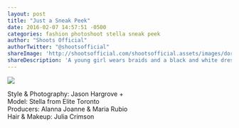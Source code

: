 ```yaml
---
layout: post
title: "Just a Sneak Peek"
date: 2016-02-07 14:57:51 -0500
categories: fashion photoshoot stella sneak peek 
author: "Shoots Official"
authorTwitter: "@shootsofficial"
shareImage: 'http://shootsofficial.com/shootsofficial.assets/images/dorothy-sneak-peak.jpg'
shareDescription: 'A young girl wears braids and a black and white dress from Anthropologie. On her wrists are bracelets made of rope.'
---
```


<a href="/fashion/photoshoot/stella/sneak/peek/2016/02/07/just-a-peek.html">
	<img src="{{ page.shareImage }}">
</a>

<!--more-->

 Style & Photography: Jason Hargrove +  
 Model: Stella from Elite Toronto  
 Producers: Alanna Joanne & Maria Rubio  
 Hair & Makeup: Julia Crimson  
 